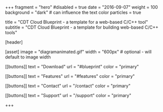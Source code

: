 +++
fragment = "hero"
#disabled = true
date = "2016-09-07"
weight = 100
background = "dark" # can influence the text color
particles = true

title = "CDT Cloud Blueprint - a template for a web-based C/C++ tool"
subtitle = "CDT Cloud Blueprint - a template for building web-based C/C++ tools"

[header]


[asset]
  image = "diagramanimated.gif"
  width = "600px" # optional - will default to image width

[[buttons]]
  text = "Download"
  url = "#blueprint"
  color = "primary"

[[buttons]]
  text = "Features"
  url = "#features"
  color = "primary"

[[buttons]]
  text = "Contact"
  url = "/contact"
  color = "primary"

[[buttons]]
  text = "Support"
  url = "/support"
  color = "primary"


+++
